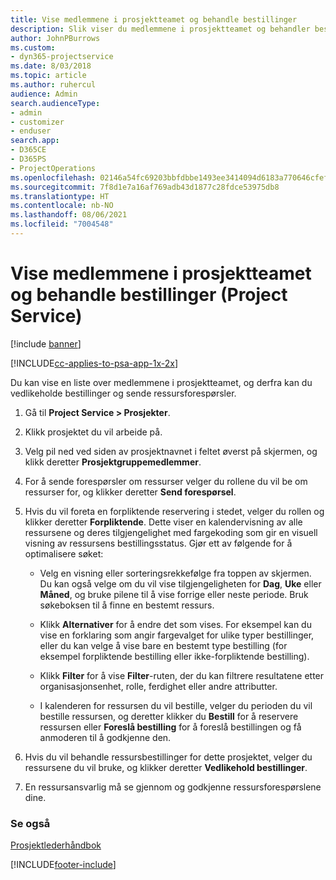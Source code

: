 ```yaml
---
title: Vise medlemmene i prosjektteamet og behandle bestillinger
description: Slik viser du medlemmene i prosjektteamet og behandler bestillinger i Project Service
author: JohnPBurrows
ms.custom:
- dyn365-projectservice
ms.date: 8/03/2018
ms.topic: article
ms.author: ruhercul
audience: Admin
search.audienceType:
- admin
- customizer
- enduser
search.app:
- D365CE
- D365PS
- ProjectOperations
ms.openlocfilehash: 02146a54fc69203bbfdbbe1493ee3414094d6183a770646cfefd908ea34e8f8f
ms.sourcegitcommit: 7f8d1e7a16af769adb43d1877c28fdce53975db8
ms.translationtype: HT
ms.contentlocale: nb-NO
ms.lasthandoff: 08/06/2021
ms.locfileid: "7004548"
---
```

# <a name="view-project-team-members-and-manage-bookings-project-service"></a>Vise medlemmene i prosjektteamet og behandle bestillinger (Project Service)

[!include [banner](../includes/psa-now-project-operations.md)]

[!INCLUDE[cc-applies-to-psa-app-1x-2x](../includes/cc-applies-to-psa-app-1x-2x.md)]

Du kan vise en liste over medlemmene i prosjektteamet, og derfra kan du vedlikeholde bestillinger og sende ressursforespørsler.  
  
1.  Gå til **Project Service > Prosjekter**.  
  
2.  Klikk prosjektet du vil arbeide på.  
  
3.  Velg pil ned ved siden av prosjektnavnet i feltet øverst på skjermen, og klikk deretter **Prosjektgruppemedlemmer**.  
  
4.  For å sende forespørsler om ressurser velger du rollene du vil be om ressurser for, og klikker deretter **Send forespørsel**.  
  
5.  Hvis du vil foreta en forpliktende reservering i stedet, velger du rollen og klikker deretter **Forpliktende**. Dette viser en kalendervisning av alle ressursene og deres tilgjengelighet med fargekoding som gir en visuell visning av ressursens bestillingsstatus. Gjør ett av følgende for å optimalisere søket:  
  
    -   Velg en visning eller sorteringsrekkefølge fra toppen av skjermen. Du kan også velge om du vil vise tilgjengeligheten for **Dag**, **Uke** eller **Måned**, og bruke pilene til å vise forrige eller neste periode. Bruk søkeboksen til å finne en bestemt ressurs.  
  
    -   Klikk **Alternativer** for å endre det som vises. For eksempel kan du vise en forklaring som angir fargevalget for ulike typer bestillinger, eller du kan velge å vise bare en bestemt type bestilling (for eksempel forpliktende bestilling eller ikke-forpliktende bestilling).  
  
    -   Klikk **Filter** for å vise **Filter**-ruten, der du kan filtrere resultatene etter organisasjonsenhet, rolle, ferdighet eller andre attributter.  
  
    -   I kalenderen for ressursen du vil bestille, velger du perioden du vil bestille ressursen, og deretter klikker du **Bestill** for å reservere ressursen eller **Foreslå bestilling** for å foreslå bestillingen og få anmoderen til å godkjenne den.  
  
6.  Hvis du vil behandle ressursbestillinger for dette prosjektet, velger du ressursene du vil bruke, og klikker deretter **Vedlikehold bestillinger**.  
  
7.  En ressursansvarlig må se gjennom og godkjenne ressursforespørslene dine.  
  
### <a name="see-also"></a>Se også  
 [Prosjektlederhåndbok](../psa/project-manager-guide.md)


[!INCLUDE[footer-include](../includes/footer-banner.md)]